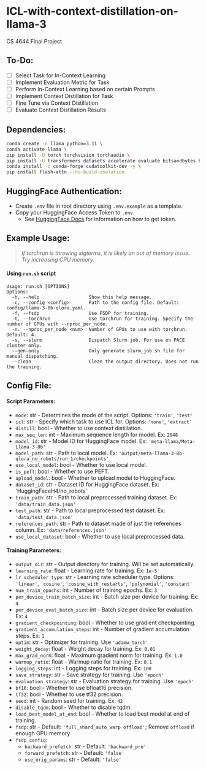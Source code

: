# ICL-with-context-distillation-on-llama-3

CS 4644 Final Project

## To-Do:

-   [ ] Select Task for In-Context Learning
-   [ ] Implement Evaluation Metric for Task
-   [ ] Perform In-Context Learning based on certain Prompts
-   [ ] Implement Context Distillation for Task
-   [ ] Fine Tune via Context Distillation
-   [ ] Evaluate Context Distillation Results

## Dependencies:

```bash
conda create -n llama python=3.11 \
conda activate llama \
pip install -U torch torchvision torchaudio \
pip install -U transformers datasets accelerate evaluate bitsandbytes huggingface_hub trl peft rouge-score absl-py nltk python-dotenv pandas \
conda install -c conda-forge cudatoolkit-dev -y \
pip install flash-attn --no-build-isolation
```

## HuggingFace Authentication:

-   Create `.env` file in root directory using `.env.example` as a template.
-   Copy your HuggingFace Access Token to `.env`.
    -   See [HuggingFace Docs](https://huggingface.co/docs/hub/en/security-tokens) for information on how to get token.

## Example Usage:

> _If torchrun is throwing sigterms, it is likely an out of memory issue. Try increasing CPU memory._

#### Using `run.sh` script

```
Usage: run.sh [OPTIONS]
Options:
  -h, --help                  Show this help message.
  -c, --config <config>       Path to the config file. Default: config/llama-3-8b-qlora.yaml.
  -f, --fsdp                  Use FSDP for training.
  -t, --torchrun              Use torchrun for training. Specify the number of GPUs with --nproc_per_node.
  -n. --nproc_per_node <num>  Number of GPUs to use with torchrun. Default: 4.
  -s, --slurm                 Dispatch Slurm job. For use on PACE cluster only.
  --gen-only                  Only generate slurm_job.sh file for manual dispatching.
  --clean                     Clean the output directory. Does not run the training.
```

## Config File:

#### Script Parameters:

-   `mode`: str - Determines the mode of the script. Options: `'train'`, `'test'`
-   `icl`: str - Specify which task to use ICL for. Options: `'none'`, `'extract'`
-   `distill`: bool - Whether to use context distillation.
-   `max_seq_len`: int - Maximum sequence length for model. Ex: `2048`
-   `model_id`: str - Model ID for HuggingFace model. Ex: `'meta-llama/Meta-Llama-3-8b'`
-   `model_path`: str - Path to local model. Ex: `'output/meta-llama-3-8b-qlora_no_robots/run_1/checkpoints'`
-   `use_local_model`: bool - Whether to use local model.
-   `is_peft`: bool - Whether to use PEFT.
-   `upload_model`: bool - Whether to upload model to HuggingFace.
-   `dataset_id`: str - Dataset ID for HuggingFace dataset. Ex: 'HuggingFaceH4/no_robots'
-   `train_path`: str - Path to local preprocessed training dataset. Ex: `'data/train_data.json'`
-   `test_path`: str - Path to local preprocessed test dataset. Ex: `'data/test_data.json'`
-   `references_path`: str - Path to dataset made of just the references column. Ex: `'data/references.json'`
-   `use_local_dataset`: bool - Whether to use local preprocessed data.

#### Training Parameters:

-   `output_dir`: str - Output directory for training. Will be set automatically.
-   `learning_rate`: float - Learning rate for training. Ex: `1e-5`
-   `lr_scheduler_type`: str - Learning rate scheduler type. Options: `'linear'`, `'cosine'`, `'cosine_with_restarts'`, `'polynomial'`, `'constant'`
-   `num_train_epochs`: int - Number of training epochs. Ex: `3`
-   `per_device_train_batch_size`: int - Batch size per device for training. Ex: `4`
-   `per_device_eval_batch_size`: int - Batch size per device for evaluation. Ex: `4`
-   `gradient_checkpointing`: bool - Whether to use gradient checkpointing.
-   `gradient_accumulation_steps`: int - Number of gradient accumulation steps. Ex: `1`
-   `optim`: str - Optimizer for training. Use `'adamw_torch'`
-   `weight_decay`: float - Weight decay for training. Ex: `0.01`
-   `max_grad_norm`: float - Maximum gradient norm for training. Ex: `1.0`
-   `warmup_ratio`: float - Warmup ratio for training. Ex: `0.1`
-   `logging_steps`: int - Logging steps for training. Ex: `100`
-   `save_strategy`: str - Save strategy for training. Use `'epoch'`
-   `evaluation_strategy`: str - Evaluation strategy for training. Use `'epoch'`
-   `bf16`: bool - Whether to use bfloat16 precision.
-   `tf32`: bool - Whether to use tf32 precision.
-   `seed`: int - Random seed for training. Ex: `42`
-   `disable_tqdm`: bool - Whether to disable tqdm.
-   `load_best_model_at_end`: bool - Whether to load best model at end of training.
-   `fsdp`: str - Default: `'full_shard_auto_warp offload'`; Remove `offload` if enough GPU memory
-   `fsdp_config`:
    -   `backward_prefetch`: str - Default: `'backward_pre'`
    -   `forward_prefetch`: str - Default: `'false'`
    -   `use_orig_params`: str - Default: `'false'`
